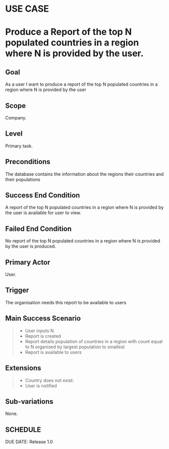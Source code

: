 # USE CASE 
# Produce a Report of the top N populated countries in a region where N is provided by the user.

## Goal

As a user I want to produce a report of the top N populated countries in a region where N is provided by the user

## Scope

Company.

## Level

Primary task.

## Preconditions

The database contains the information about the regions their countries and their populations

## Success End Condition

A report of the top N populated countries in a region where N is provided by the user is available for user to view.

## Failed End Condition

No report of the top N populated countries in a region where N is provided by the user is produced.

## Primary Actor

User.

## Trigger

The organisation needs this report to be available to users

## Main Success Scenario

>- User inputs N
>- Report is created
>- Report details population of countries in a region with count equal to N organised by largest population to smallest
>- Report is available to users

## Extensions

>- Country does not exist:
>- User is notified

## Sub-variations

None.

## SCHEDULE

DUE DATE: Release 1.0